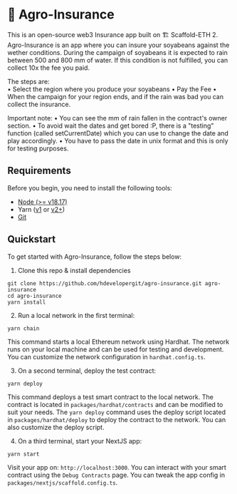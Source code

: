 # 🔅 Agro-Insurance

This is an open-source web3 Insurance app built on 🏗 Scaffold-ETH 2.
Agro-Insurance is an app where you can insure your soyabeans against the wether conditions. During the campaign of soyabeans it is expected to rain between 500 and 800 mm of water. If this condition is not fulfilled, you can collect 10x the fee you paid.

The steps are:<br/>
• Select the region where you produce your soyabeans
• Pay the Fee
• When the campaign for your region ends, and if the rain was bad you can collect the insurance.

Important note:
• You can see the mm of rain fallen in the contract's owner section.
• To avoid wait the dates and get bored :P, there is a "testing" function (called setCurrentDate) which you can use to change the date and play accordingly.
• You have to pass the date in unix format and this is only for testing purposes.

## Requirements

Before you begin, you need to install the following tools:

- [Node (>= v18.17)](https://nodejs.org/en/download/)
- Yarn ([v1](https://classic.yarnpkg.com/en/docs/install/) or [v2+](https://yarnpkg.com/getting-started/install))
- [Git](https://git-scm.com/downloads)

## Quickstart

To get started with Agro-Insurance, follow the steps below:

1. Clone this repo & install dependencies

```
git clone https://github.com/hdevelopergit/agro-insurance.git agro-insurance
cd agro-insurance
yarn install
```

2. Run a local network in the first terminal:

```
yarn chain
```

This command starts a local Ethereum network using Hardhat. The network runs on your local machine and can be used for testing and development. You can customize the network configuration in `hardhat.config.ts`.

3. On a second terminal, deploy the test contract:

```
yarn deploy
```

This command deploys a test smart contract to the local network. The contract is located in `packages/hardhat/contracts` and can be modified to suit your needs. The `yarn deploy` command uses the deploy script located in `packages/hardhat/deploy` to deploy the contract to the network. You can also customize the deploy script.

4. On a third terminal, start your NextJS app:

```
yarn start
```

Visit your app on: `http://localhost:3000`. You can interact with your smart contract using the `Debug Contracts` page. You can tweak the app config in `packages/nextjs/scaffold.config.ts`.
